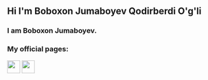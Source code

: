 ## Hi I'm Boboxon Jumaboyev Qodirberdi O'g'li
<h3> I am Boboxon Jumaboyev. </h3>
<h3>My official pages:</h3>
<a href="https://t.me//Boboxon_Jumaboyev"><img src="https://upload.wikimedia.org/wikipedia/commons/thumb/8/82/Telegram_logo.svg/2048px-Telegram_logo.svg.png", height=30px, widht=30px></a>
<a href="https://instagram.com/jumaboyev._.oo6"><img src="https://upload.wikimedia.org/wikipedia/commons/thumb/9/95/Instagram_logo_2022.svg/1200px-Instagram_logo_2022.svg.png", height=30px, widht=30px>
